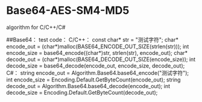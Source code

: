 # Base64-AES-SM4-MD5
algorithm for C/C++/C#

##Base64：
  test code：
    C/C++：
      const char* str = "测试字符";
      char* encode_out = (char*)malloc(BASE64_ENCODE_OUT_SIZE(strlen(str)));
      int encode_size = base64_encode((char*)str, strlen(str), encode_out);
      char* decode_out = (char*)malloc(BASE64_DECODE_OUT_SIZE(encode_size));
      int decode_size = base64_decode(encode_out, encode_size, decode_out);
    C#：
      string encode_out = Algorithm.Base64.base64_encode("测试字符");
      int encode_size = Encoding.Default.GetByteCount(encode_out);
      string decode_out = Algorithm.Base64.base64_decode(encode_out);
      int decode_size = Encoding.Default.GetByteCount(decode_out);
